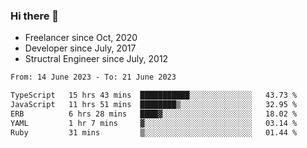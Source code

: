 ### Hi there 👋

- Freelancer since Oct, 2020
- Developer since July, 2017
- Structral Engineer since July, 2012

<!--START_SECTION:waka-->

```txt
From: 14 June 2023 - To: 21 June 2023

TypeScript   15 hrs 43 mins  ███████████░░░░░░░░░░░░░░   43.73 %
JavaScript   11 hrs 51 mins  ████████▒░░░░░░░░░░░░░░░░   32.95 %
ERB          6 hrs 28 mins   ████▓░░░░░░░░░░░░░░░░░░░░   18.02 %
YAML         1 hr 7 mins     ▓░░░░░░░░░░░░░░░░░░░░░░░░   03.14 %
Ruby         31 mins         ▒░░░░░░░░░░░░░░░░░░░░░░░░   01.44 %
```

<!--END_SECTION:waka-->
